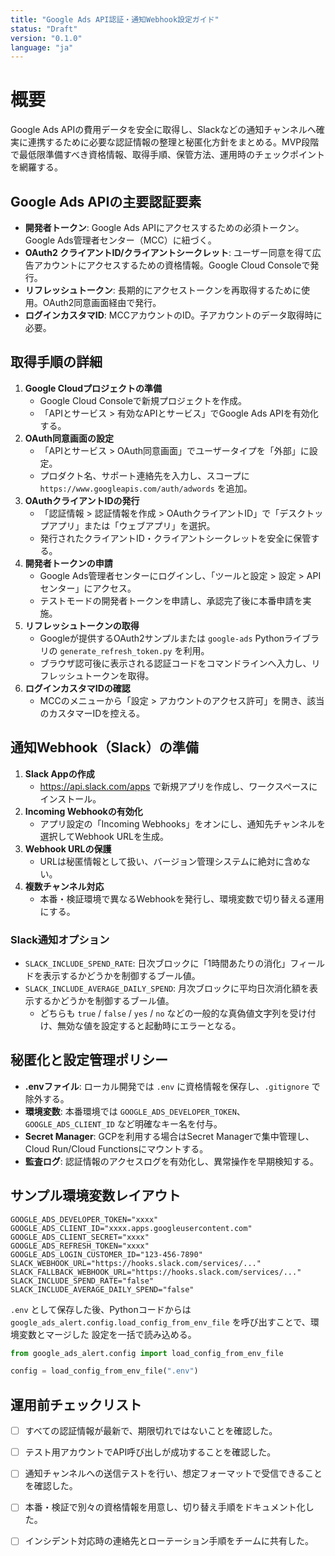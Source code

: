 ```yaml
---
title: "Google Ads API認証・通知Webhook設定ガイド"
status: "Draft"
version: "0.1.0"
language: "ja"
---
```


# 概要
Google Ads APIの費用データを安全に取得し、Slackなどの通知チャンネルへ確実に連携するために必要な認証情報の整理と秘匿化方針をまとめる。MVP段階で最低限準備すべき資格情報、取得手順、保管方法、運用時のチェックポイントを網羅する。

## Google Ads APIの主要認証要素
- **開発者トークン**: Google Ads APIにアクセスするための必須トークン。Google Ads管理者センター（MCC）に紐づく。
- **OAuth2 クライアントID/クライアントシークレット**: ユーザー同意を得て広告アカウントにアクセスするための資格情報。Google Cloud Consoleで発行。
- **リフレッシュトークン**: 長期的にアクセストークンを再取得するために使用。OAuth2同意画面経由で発行。
- **ログインカスタマID**: MCCアカウントのID。子アカウントのデータ取得時に必要。

## 取得手順の詳細
1. **Google Cloudプロジェクトの準備**
   - Google Cloud Consoleで新規プロジェクトを作成。
   - 「APIとサービス > 有効なAPIとサービス」でGoogle Ads APIを有効化する。
2. **OAuth同意画面の設定**
   - 「APIとサービス > OAuth同意画面」でユーザータイプを「外部」に設定。
   - プロダクト名、サポート連絡先を入力し、スコープに `https://www.googleapis.com/auth/adwords` を追加。
3. **OAuthクライアントIDの発行**
   - 「認証情報 > 認証情報を作成 > OAuthクライアントID」で「デスクトップアプリ」または「ウェブアプリ」を選択。
   - 発行されたクライアントID・クライアントシークレットを安全に保管する。
4. **開発者トークンの申請**
   - Google Ads管理者センターにログインし、「ツールと設定 > 設定 > APIセンター」にアクセス。
   - テストモードの開発者トークンを申請し、承認完了後に本番申請を実施。
5. **リフレッシュトークンの取得**
   - Googleが提供するOAuth2サンプルまたは `google-ads` Pythonライブラリの `generate_refresh_token.py` を利用。
   - ブラウザ認可後に表示される認証コードをコマンドラインへ入力し、リフレッシュトークンを取得。
6. **ログインカスタマIDの確認**
   - MCCのメニューから「設定 > アカウントのアクセス許可」を開き、該当のカスタマーIDを控える。

## 通知Webhook（Slack）の準備
1. **Slack Appの作成**
   - https://api.slack.com/apps で新規アプリを作成し、ワークスペースにインストール。
2. **Incoming Webhookの有効化**
   - アプリ設定の「Incoming Webhooks」をオンにし、通知先チャンネルを選択してWebhook URLを生成。
3. **Webhook URLの保護**
   - URLは秘匿情報として扱い、バージョン管理システムに絶対に含めない。
4. **複数チャンネル対応**
   - 本番・検証環境で異なるWebhookを発行し、環境変数で切り替える運用にする。

### Slack通知オプション
- `SLACK_INCLUDE_SPEND_RATE`: 日次ブロックに「1時間あたりの消化」フィールドを表示するかどうかを制御するブール値。
- `SLACK_INCLUDE_AVERAGE_DAILY_SPEND`: 月次ブロックに平均日次消化額を表示するかどうかを制御するブール値。
  - どちらも `true` / `false` / `yes` / `no` などの一般的な真偽値文字列を受け付け、無効な値を設定すると起動時にエラーとなる。

## 秘匿化と設定管理ポリシー
- **.envファイル**: ローカル開発では `.env` に資格情報を保存し、`.gitignore` で除外する。
- **環境変数**: 本番環境では `GOOGLE_ADS_DEVELOPER_TOKEN`、`GOOGLE_ADS_CLIENT_ID` など明確なキー名を付与。
- **Secret Manager**: GCPを利用する場合はSecret Managerで集中管理し、Cloud Run/Cloud Functionsにマウントする。
- **監査ログ**: 認証情報のアクセスログを有効化し、異常操作を早期検知する。

## サンプル環境変数レイアウト
```env
GOOGLE_ADS_DEVELOPER_TOKEN="xxxx"
GOOGLE_ADS_CLIENT_ID="xxxx.apps.googleusercontent.com"
GOOGLE_ADS_CLIENT_SECRET="xxxx"
GOOGLE_ADS_REFRESH_TOKEN="xxxx"
GOOGLE_ADS_LOGIN_CUSTOMER_ID="123-456-7890"
SLACK_WEBHOOK_URL="https://hooks.slack.com/services/..."
SLACK_FALLBACK_WEBHOOK_URL="https://hooks.slack.com/services/..."
SLACK_INCLUDE_SPEND_RATE="false"
SLACK_INCLUDE_AVERAGE_DAILY_SPEND="false"
```

`.env` として保存した後、Pythonコードからは `google_ads_alert.config.load_config_from_env_file` を呼び出すことで、環境変数とマージした
設定を一括で読み込める。

```python
from google_ads_alert.config import load_config_from_env_file

config = load_config_from_env_file(".env")
```

## 運用前チェックリスト
- [ ] すべての認証情報が最新で、期限切れではないことを確認した。
- [ ] テスト用アカウントでAPI呼び出しが成功することを確認した。
- [ ] 通知チャンネルへの送信テストを行い、想定フォーマットで受信できることを確認した。
- [ ] 本番・検証で別々の資格情報を用意し、切り替え手順をドキュメント化した。
- [ ] インシデント対応時の連絡先とローテーション手順をチームに共有した。

